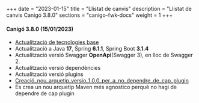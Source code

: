+++
date        = "2023-01-15"
title       = "Llistat de canvis"
description = "Llistat de canvis Canigó 3.8.0"
sections    = "canigo-fwk-docs"
weight      = 1
+++

#### Canigó 3.8.0 (15/01/2023)
- [Actualització de tecnologies base](/noticies/2023-01-15-CAN-actualitzacio-canigo-3_8_0/)
- Actualització a Java **17**, Spring **6.1.1**, Spring Boot **3.1.4**
- Actualització versió Swagger  **OpenApi**(Swagger 3), en lloc de Swagger 2.
- Actualització versió dependències
- Actualització versió plugins
- [Creació_nou_arquetip_versio_1.0.0_per_a_no_dependre_de_cap_plugin](/noticies/2023-01-15-CAN-Creacio_nou_arquetip_versio_1.0.0_per_a_no_dependre_de_cap_plugin/)
- Es crea un nou arquetip Maven més agnostico perquè no hagi de dependre de cap plugin
